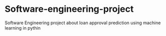 # Software-engineering-project
Software Engineering project about loan approval prediction using machine learning in pythin
